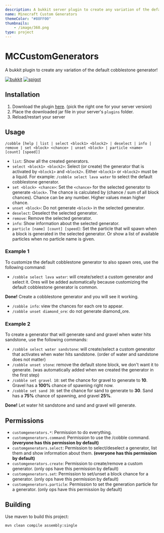 ```yaml
---
description: A bukkit server plugin to create any variation of the default cobblestone generator.
name: Minecraft Custom Generators
themeColor: "#88FF00"
thumbnails:
    - /image/360.png
type: project
---
```


# MCCustomGenerators

A bukkit plugin to create any variation of the default cobblestone generator!

[![bukkit](https://img.shields.io/badge/-bukkit-orange)](https://dev.bukkit.org/projects/custom-generators)
[![spigot](https://img.shields.io/badge/-spigot-yellow)](https://www.spigotmc.org/resources/custom-generators.83158)

## Installation

1. Download the plugin [here](https://github.com/CodeStix/MCCustomGenerators/releases). (pick the right one for your server version)
2. Place the downloaded jar file in your server's `plugins` folder.
3. Reload/restart your server

## Usage

`/cobble [help | list | select <block1> <block2> | deselect | info | remove | set <block> <chance> | unset <block> | particle <name> [count] [speed]]`

-   `list`: Show all the created generators.
-   `select <block1> <block2>`: Select (or create) the generator that is activated by `<block1>` and `<block2>`. Either `<block1>` or `<block2>` must be a liquid. For example: `/cobble select lava water` to select the default cobblestone generator.
-   `set <block> <chance>`: Set the `<chance>` for the selected generator to generate `<block>`. The chance is calculated by (chance / sum of all block chances). Chance can be any number. Higher values mean higher chance.
-   `unset <block>`: Do not generate `<block>` in the selected generator.
-   `deselect`: Deselect the selected generator.
-   `remove`: Remove the selected generator.
-   `info`: Show information about the selected generator.
-   `particle [name] [count] [speed]`: Set the particle that will spawn when a block is generated in the selected generator. Or show a list of available particles when no particle name is given.

### Example 1

To customize the default cobblestone generator to also spawn ores, use the following command:

-   `/cobble select lava water`: will create/select a custom generator and select it. Ores will be added automatically because customizing the default cobblestone generator is common.

**Done!** Create a cobblestone generator and you will see it working.

-   `/cobble info`: view the chances for each ore to appear.
-   `/cobble unset diamond_ore`: do not generate diamond_ore.

### Example 2

To create a generator that will generate sand and gravel when water hits sandstone, use the following commands:

-   `/cobble select water sandstone`: will create/select a custom generator that activates when water hits sandstone. (order of water and sandstone does not matter)
-   `/cobble unset stone`: remove the default stone block, we don't want it to generate. (was automatically added when we created the generator in the first step)
-   `/cobble set gravel 10`: set the chance for gravel to generate to **10**. Gravel has a **100%** chance of spawning right now.
-   `/cobble set sand 30`: set the chance for sand to generate to **30**. Sand has a **75%** chance of spawning, and gravel **25%**.

**Done!** Let water hit sandstone and sand and gravel will generate.

## Permissions

-   `customgenerators.*`: Permission to do everything.
-   `customgenerators.command`: Permission to use the /cobble command. **(everyone has this permission by default)**
-   `customgenerators.select`: Permission to select/deselect a generator, list them and show information about them. **(everyone has this permission by default)**
-   `customgenerators.create`: Permission to create/remove a custom generator. (only ops have this permission by default)
-   `customgenerators.set`: Permission to set/unset a block chance for a generator. (only ops have this permission by default)
-   `customgenerators.particle`: Permission to set the generation particle for a generator. (only ops have this permission by default)

## Building

Use maven to build this project:

```
mvn clean compile assembly:single
```
